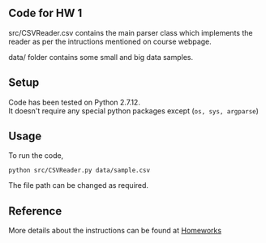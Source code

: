 ## Code for HW 1

src/CSVReader.csv contains the main parser class which implements the reader as per the intructions mentioned on course webpage.

data/ folder contains some small and big data samples.

## Setup
Code has been tested on Python 2.7.12. <br />
It doesn't require any special python packages except (`os, sys, argparse`)

## Usage
To run the code,

`python src/CSVReader.py data/sample.csv`

The file path can be changed as required.

## Reference
More details about the instructions can be found at [Homeworks](https://txt.github.io/fss17/homeworks)

